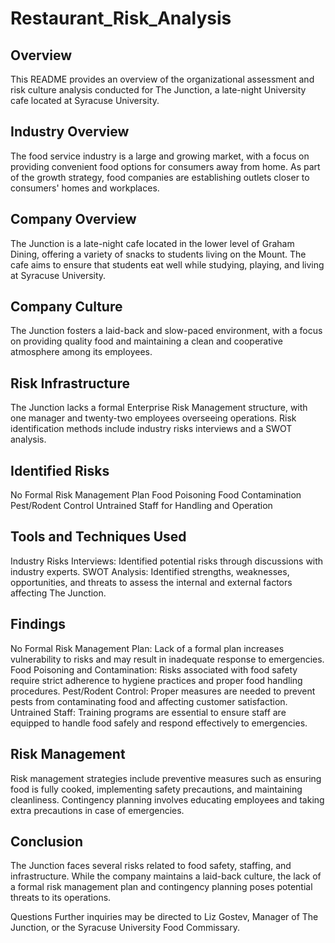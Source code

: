 # Restaurant_Risk_Analysis

## Overview
This README provides an overview of the organizational assessment and risk culture analysis conducted for The Junction, a late-night University cafe located at Syracuse University.

## Industry Overview
The food service industry is a large and growing market, with a focus on providing convenient food options for consumers away from home. As part of the growth strategy, food companies are establishing outlets closer to consumers' homes and workplaces.

## Company Overview
The Junction is a late-night cafe located in the lower level of Graham Dining, offering a variety of snacks to students living on the Mount. The cafe aims to ensure that students eat well while studying, playing, and living at Syracuse University.

## Company Culture
The Junction fosters a laid-back and slow-paced environment, with a focus on providing quality food and maintaining a clean and cooperative atmosphere among its employees.

## Risk Infrastructure
The Junction lacks a formal Enterprise Risk Management structure, with one manager and twenty-two employees overseeing operations. Risk identification methods include industry risks interviews and a SWOT analysis.

## Identified Risks
No Formal Risk Management Plan
Food Poisoning
Food Contamination
Pest/Rodent Control
Untrained Staff for Handling and Operation

## Tools and Techniques Used
Industry Risks Interviews: Identified potential risks through discussions with industry experts.
SWOT Analysis: Identified strengths, weaknesses, opportunities, and threats to assess the internal and external factors affecting The Junction.

## Findings
No Formal Risk Management Plan: Lack of a formal plan increases vulnerability to risks and may result in inadequate response to emergencies.
Food Poisoning and Contamination: Risks associated with food safety require strict adherence to hygiene practices and proper food handling procedures.
Pest/Rodent Control: Proper measures are needed to prevent pests from contaminating food and affecting customer satisfaction.
Untrained Staff: Training programs are essential to ensure staff are equipped to handle food safely and respond effectively to emergencies.

## Risk Management
Risk management strategies include preventive measures such as ensuring food is fully cooked, implementing safety precautions, and maintaining cleanliness. Contingency planning involves educating employees and taking extra precautions in case of emergencies.

## Conclusion
The Junction faces several risks related to food safety, staffing, and infrastructure. While the company maintains a laid-back culture, the lack of a formal risk management plan and contingency planning poses potential threats to its operations.

Questions
Further inquiries may be directed to Liz Gostev, Manager of The Junction, or the Syracuse University Food Commissary.
